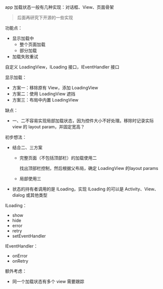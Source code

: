 app 加载状态一般有几种实现：对话框、View、页面骨架

> 后面再研究下开源的一些实现

功能点：

- 显示加载中
  - 整个页面加载
  - 部分加载
- 加载失败重试







自定义 LoadingView，ILoading 接口，IEventHandler 接口

显示加载：

* 方案一：移除原有 View，添加 LoadingView
* 方案二：使用 LoadingView 遮挡
* 方案三：布局中内置 LoadingView

缺点：

* 一、二不容易实现局部加载状态，因为控件大小不好处理。移除时记录实际 view 的 layout param，并固定宽高？

初步想法：

- 结合二、三方案

  - 完整页面（不包括顶部栏）的加载使用二

    找出顶部栏控制，然后根据父布局，确定 LoadingView 的layout params

  - 局部使用三

- 状态的持有者调用的是 ILoading，实现 ILoading 的可以是 Activity、View、dialog 或其他类型



ILoading：

- show
- hide
- error
- retry
- setEventHandler

IEventHandler：

- onError
- onRetry



额外考虑：

- 同一个加载状态有多个 view 需要跟踪

